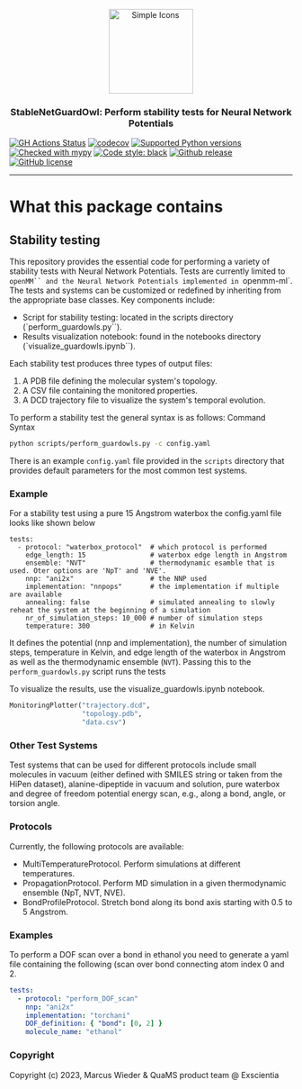 <p align="center">
<img src="https://github.com/Exscientia/StableNetGuardOwl/assets/31651017/6e72dbdd-3fae-4463-bde3-bbaf54b459a7" alt="Simple Icons" width=150>
<h3 align="center">StableNetGuardOwl: Perform stability tests for Neural Network Potentials</h3>
</p>
<p align="center">
  
[//]: # (Badges)
[![GH Actions Status](https://github.com/Exscientia/StableNetGuardOwl/workflows/CI/badge.svg)](https://github.com/Exscientia/StableNetGuardOwl/actions?query=branch%3main)
[![codecov](https://codecov.io/gh/Exscientia/StableNetGuardOwl/branch/main/graph/badge.svg)](https://codecov.io/gh/Exscientia/StableNetGuardOwl/branch/main)
[![Supported Python versions](https://img.shields.io/badge/python-%5E3.10-blue.svg)](https://docs.python.org/3/whatsnew/index.html)
[![Checked with mypy](https://img.shields.io/badge/mypy-checked-blue)](http://mypy-lang.org/)
[![Code style: black](https://img.shields.io/badge/code%20style-black-000000.svg)](https://github.com/psf/black)
[![Github release](https://badgen.net/github/release/Exscientia/StableNetGuardOwl)](https://github.com/Exscientia/StableNetGuardOwl/)
[![GitHub license](https://img.shields.io/github/license/Exscientia/StableNetGuardOwl?color=green)](https://github.com/Exscientia/StableNetGuardOwl/blob/main/LICENSE)
</p>

---

# What this package contains

## Stability testing

This repository provides the essential code for performing a variety of stability tests with Neural Network Potentials. Tests are currently limited to `openMM`` and the Neural Network Potentials implemented in `openmm-ml`. The tests and systems can be customized or redefined by inheriting from the appropriate base classes. Key components include:

- Script for stability testing: located in the scripts directory (`perform_guardowls.py``).
- Results visualization notebook: found in the notebooks directory (`visualize_guardowls.ipynb``).

Each stability test produces three types of output files:

1. A PDB file defining the molecular system's topology.
2. A CSV file containing the monitored properties.
3. A DCD trajectory file to visualize the system's temporal evolution.

To perform a stability test the general syntax is as follows:
Command Syntax
```bash
python scripts/perform_guardowls.py -c config.yaml
```
There is an example `config.yaml` file provided in the `scripts` directory that provides default parameters for the most common test systems.

### Example
For a stability test using a pure 15 Angstrom waterbox the config.yaml file looks like shown below
```
tests:
  - protocol: "waterbox_protocol"  # which protocol is performed
    edge_length: 15                # waterbox edge length in Angstrom
    ensemble: "NVT"                # thermodynamic esamble that is used. Oter options are 'NpT' and 'NVE'.
    nnp: "ani2x"                   # the NNP used
    implementation: "nnpops"       # the implementation if multiple are available
    annealing: false               # simulated annealing to slowly reheat the system at the beginning of a simulation
    nr_of_simulation_steps: 10_000 # number of simulation steps
    temperature: 300               # in Kelvin
```
It defines the potential (nnp and implementation), the number of simulation steps, temperature in Kelvin, and edge length of the waterbox in Angstrom as well as the thermodynamic ensemble (`NVT`). Passing this to the `perform_guardowls.py` script runs the tests

To visualize the results, use the visualize_guardowls.ipynb notebook.

```python
MonitoringPlotter("trajectory.dcd", 
                  "topology.pdb", 
                  "data.csv")
```

### Other Test Systems
Test systems that can be used for different protocols include small molecules in vacuum (either defined with SMILES string or taken from the HiPen dataset), alanine-dipeptide in vacuum and solution, pure waterbox and degree of freedom potential energy scan, e.g., along a bond, angle, or torsion angle.

### Protocols
Currently, the following protocols are available:

- MultiTemperatureProtocol. Perform simulations at different temperatures.
- PropagationProtocol. Perform MD simulation in a given thermodynamic ensemble (NpT, NVT, NVE).
- BondProfileProtocol. Stretch bond along its bond axis starting with 0.5 to 5 Angstrom.

### Examples
To perform a DOF scan over a bond in ethanol you need to generate a yaml file containing the following (scan over bond connecting atom index 0 and 2. 

```yaml
tests:
  - protocol: "perform_DOF_scan"
    nnp: "ani2x"
    implementation: "torchani"
    DOF_definition: { "bond": [0, 2] }
    molecule_name: "ethanol"
```


### Copyright

Copyright (c) 2023, Marcus Wieder & QuaMS product team @ Exscientia



